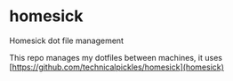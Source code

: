 # homesick
Homesick dot file management

This repo manages my dotfiles between machines, it uses [https://github.com/technicalpickles/homesick](homesick)
